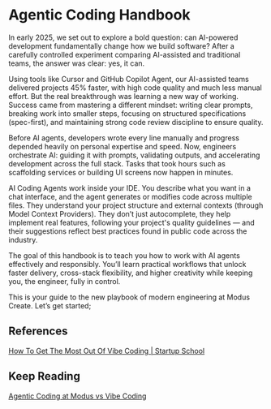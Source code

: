 # Agentic Coding Handbook

In early 2025, we set out to explore a bold question: can AI-powered development fundamentally change how we build software? After a carefully controlled experiment comparing AI-assisted and traditional teams, the answer was clear: yes, it can.

Using tools like Cursor and GitHub Copilot Agent, our AI-assisted teams delivered projects 45% faster, with high code quality and much less manual effort. But the real breakthrough was learning a new way of working. Success came from mastering a different mindset: writing clear prompts, breaking work into smaller steps, focusing on structured specifications (spec-first), and maintaining strong code review discipline to ensure quality.

Before AI agents, developers wrote every line manually and progress depended heavily on personal expertise and speed. Now, engineers orchestrate AI: guiding it with prompts, validating outputs, and accelerating development across the full stack. Tasks that took hours such as scaffolding services or building UI screens now happen in minutes.

AI Coding Agents work inside your IDE. You describe what you want in a chat interface, and the agent generates or modifies code across multiple files. They understand your project structure and external contexts (through Model Context Providers). They don’t just autocomplete, they help implement real features, following your project's quality guidelines  — and their suggestions reflect best practices found in public code across the industry.

The goal of this handbook is to teach you how to work with AI agents effectively and responsibly. You’ll learn practical workflows that unlock faster delivery, cross-stack flexibility, and higher creativity while keeping you, the engineer, fully in control.

This is your guide to the new playbook of modern engineering at Modus Create. Let’s get started;

## References

[How To Get The Most Out Of Vibe Coding | Startup School](https://youtu.be/BJjsfNO5JTo?si=HMTMGomyUR--RHUD)

## Keep Reading

[Agentic Coding at Modus vs Vibe Coding](./VIBE_CODING.md)